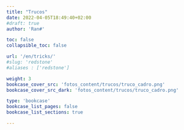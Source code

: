 ```yaml
---
title: "Trucos"
date: 2022-04-05T18:49:40+02:00
#draft: true
author: 'Ran#'

toc: false
collapsible_toc: false

url: '/en/tricks/'
#slug: 'redstone'
#aliases : ['redstone']

weight: 3
bookcase_cover_src: 'fotos_content/trucos/truco_cadro.png'
bookcase_cover_src_dark: 'fotos_content/trucos/truco_cadro.png'

type: 'bookcase'
bookcase_list_pages: false
bookcase_list_sections: true

---
```

